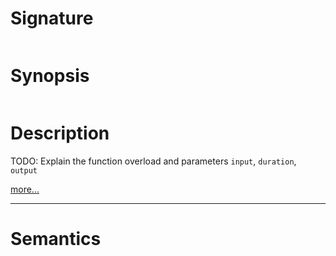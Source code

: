 # Signature
```vikid-signature
```

# Synopsis
```vikid-synopsis
```

# Description
TODO: Explain the function overload and parameters `input`, `duration`, `output`

[more...](duration)

----
# Semantics